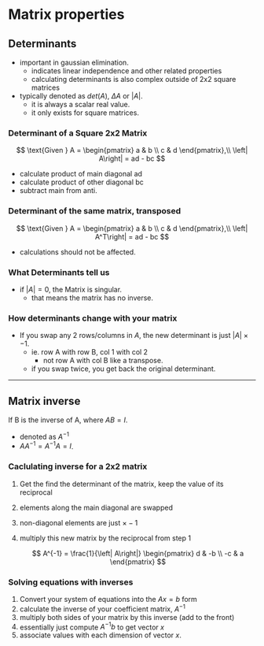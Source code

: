 # Matrix properties

## Determinants

- important in gaussian elimination.
  - indicates linear independence and other related properties
  - calculating determinants is also complex outside of 2x2 square matrices
- typically denoted as $det(A)$, $\Delta A$ or $\left|  A\right|$.
  - it is always a scalar real value.
  - it only exists for square matrices.

### Determinant of a Square 2x2 Matrix

$$
\text{Given } A = \begin{pmatrix}
a & b \\
c & d
\end{pmatrix},\\
\left|  A\right| = ad - bc
$$

- calculate product of main diagonal ad
- calculate product of other diagonal bc
- subtract main from anti.

### Determinant of the same matrix, transposed

$$
\text{Given } A = \begin{pmatrix}
a & b \\
c & d
\end{pmatrix},\\
\left|  A^T\right| = ad - bc
$$

- calculations should not be affected.

### What Determinants tell us

- if $\left|  A\right|=0$, the Matrix is singular.
  - that means the matrix has no inverse.

### How determinants change with your matrix

- If you swap any 2 rows/columns in $A$, the new determinant is just $\left|  A\right| \times -1$.
  - ie. row A with row B, col 1 with col 2
    - not row A with col B like a transpose.
  - if you swap twice, you get back the original determinant.

---

## Matrix inverse

If B is the inverse of A, where $AB=I$.

- denoted as $A^{-1}$
- $AA^{-1} = A^{-1}A = I$.

### Caclulating inverse for a 2x2 matrix

1. Get the find the determinant of the matrix, keep the value of its reciprocal
2. elements along the main diagonal are swapped
3. non-diagonal elements are just $\times -1$
4. multiply this new matrix by the reciprocal from step 1

    $$
    A^{-1} = \frac{1}{\left|  A\right|}  \begin{pmatrix}
    d & -b \\
    -c & a
    \end{pmatrix}
    $$

### Solving equations with inverses

1. Convert your system of equations into the $Ax=b$ form
2. calculate the inverse of your coefficient matrix, $A^{-1}$
3. multiply both sides of your matrix by this inverse (add to the front)
4. essentially just compute $A^{-1}b$ to get vector $x$
5. associate values with each dimension of vector $x$.
